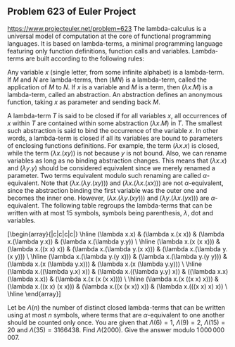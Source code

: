 ## Problem 623 of Euler Project 
https://www.projecteuler.net/problem=623
The lambda-calculus is a universal model of computation at the core of functional programming languages. It is based on lambda-terms, a minimal programming language featuring only function definitions, function calls and variables. Lambda-terms are built according to the following rules:

Any variable $x$ (single letter, from some infinite alphabet) is a lambda-term.
If $M$ and $N$ are lambda-terms, then $(M N)$ is a lambda-term, called the application of $M$ to $N$.
If $x$ is a variable and $M$ is a term, then $(\lambda x. M)$ is a lambda-term, called an abstraction. An abstraction defines an anonymous function, taking $x$ as parameter and sending back $M$.

A lambda-term $T$ is said to be closed if for all variables $x$, all occurrences of $x$ within $T$ are contained within some abstraction $(\lambda x. M)$ in $T$. The smallest such abstraction is said to bind the occurrence of the variable $x$. In other words, a lambda-term is closed if all its variables are bound to parameters of enclosing functions definitions. For example, the term $(\lambda x. x)$ is closed, while the term $(\lambda x. (x y))$ is not because $y$ is not bound.
Also, we can rename variables as long as no binding abstraction changes. This means that $(\lambda x. x)$ and $(\lambda y. y)$ should be considered equivalent since we merely renamed a parameter. Two terms equivalent modulo such renaming are called $\alpha$-equivalent. Note that $(\lambda x. (\lambda y. (x y)))$ and $(\lambda x. (\lambda x. (x x)))$ are not $\alpha$-equivalent, since the abstraction binding the first variable was the outer one and becomes the inner one. However, $(\lambda x. (\lambda y. (x y)))$ and $(\lambda y. (\lambda x. (y x)))$ are $\alpha$-equivalent.
The following table regroups the lambda-terms that can be written with at most $15$ symbols, symbols being parenthesis, $\lambda$, dot and variables.

\[\begin{array}{|c|c|c|c|}
\hline
(\lambda x.x) & (\lambda x.(x x)) & (\lambda x.(\lambda y.x)) & (\lambda x.(\lambda y.y)) \\
\hline
(\lambda x.(x (x x))) & (\lambda x.((x x) x)) & (\lambda x.(\lambda y.(x x))) & (\lambda x.(\lambda y.(x y))) \\
\hline
(\lambda x.(\lambda y.(y x))) & (\lambda x.(\lambda y.(y y))) & (\lambda x.(x (\lambda y.x))) & (\lambda x.(x (\lambda y.y))) \\
\hline
(\lambda x.((\lambda y.x) x)) & (\lambda x.((\lambda y.y) x)) & ((\lambda x.x) (\lambda x.x)) & (\lambda x.(x (x (x x)))) \\
\hline
(\lambda x.(x ((x x) x))) & (\lambda x.((x x) (x x))) & (\lambda x.((x (x x)) x)) & (\lambda x.(((x x) x) x)) \\
\hline
\end{array}\]

Let be $\Lambda(n)$ the number of distinct closed lambda-terms that can be written using at most $n$ symbols, where terms that are $\alpha$-equivalent to one another should be counted only once. You are given that $\Lambda(6) = 1$, $\Lambda(9) = 2$, $\Lambda(15) = 20$ and $\Lambda(35) = 3166438$.
Find $\Lambda(2000)$. Give the answer modulo $1\,000\,000\,007$.